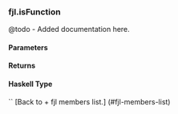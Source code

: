 ### fjl.isFunction
@todo - Added documentation here.

#### Parameters

#### Returns
 
#### Haskell Type
``
[Back to  + fjl members list.]
(#fjl-members-list)
